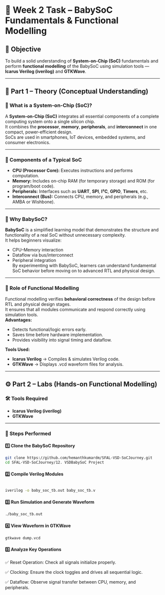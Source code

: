# 🧠 Week 2 Task – BabySoC Fundamentals & Functional Modelling  

## 🎯 Objective  
To build a solid understanding of **System-on-Chip (SoC)** fundamentals and perform **functional modelling** of the BabySoC using simulation tools — **Icarus Verilog (iverilog)** and **GTKWave**.

---

## 🧩 Part 1 – Theory (Conceptual Understanding)

### 🔹 What is a System-on-Chip (SoC)?  
A **System-on-Chip (SoC)** integrates all essential components of a complete computing system onto a single silicon chip.  
It combines the **processor**, **memory**, **peripherals**, and **interconnect** in one compact, power-efficient design.  
SoCs are used in smartphones, IoT devices, embedded systems, and consumer electronics.

---

### 🔹 Components of a Typical SoC  
- **CPU (Processor Core):** Executes instructions and performs computation.  
- **Memory:** Includes on-chip RAM (for temporary storage) and ROM (for program/boot code).  
- **Peripherals:** Interfaces such as **UART**, **SPI**, **I²C**, **GPIO**, **Timers**, etc.  
- **Interconnect (Bus):** Connects CPU, memory, and peripherals (e.g., AMBA or Wishbone).  

---

### 🔹 Why BabySoC?  
**BabySoC** is a simplified learning model that demonstrates the structure and functionality of a real SoC without unnecessary complexity.  
It helps beginners visualize:  
- CPU–Memory interaction  
- Dataflow via bus/interconnect  
- Peripheral integration  
By experimenting with BabySoC, learners can understand fundamental SoC behavior before moving on to advanced RTL and physical design.

---

### 🔹 Role of Functional Modelling  
Functional modelling verifies **behavioral correctness** of the design before RTL and physical design stages.  
It ensures that all modules communicate and respond correctly using simulation tools.  
**Advantages:**  
- Detects functional/logic errors early.  
- Saves time before hardware implementation.  
- Provides visibility into signal timing and dataflow.  

**Tools Used:**  
- **Icarus Verilog** → Compiles & simulates Verilog code.  
- **GTKWave** → Displays .vcd waveform files for analysis.

---

## ⚙️ Part 2 – Labs (Hands-on Functional Modelling)

### 🛠️ Tools Required  
- **Icarus Verilog (iverilog)**  
- **GTKWave**

---

### 🧾 Steps Performed  

#### 1️⃣ Clone the BabySoC Repository  
```bash
git clone https://github.com/hemanthkumardm/SFAL-VSD-SoCJourney.git
cd SFAL-VSD-SoCJourney/12. VSDBabySoC Project

```
#### 2️⃣ Compile Verilog Modules
```bash

iverilog -o baby_soc_tb.out baby_soc_tb.v
```

#### 3️⃣ Run Simulation and Generate Waveform
```bash
./baby_soc_tb.out
```
#### 4️⃣ View Waveform in GTKWave
```bash
gtkwave dump.vcd
```
#### 5️⃣ Analyze Key Operations
✅ Reset Operation: Check all signals initialize properly.

✅ Clocking: Ensure the clock toggles and drives all sequential logic.

✅ Dataflow: Observe signal transfer between CPU, memory, and peripherals.
